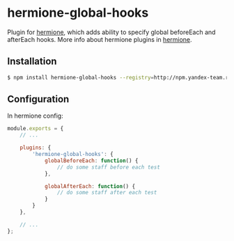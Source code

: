 # hermione-global-hooks

Plugin for [hermione](https://github.com/gemini-testing/hermione), which adds ability to specify global beforeEach and afterEach hooks.
More info about hermione plugins in [hermione](https://github.com/gemini-testing/hermione#plugins).

## Installation

```bash
$ npm install hermione-global-hooks --registry=http://npm.yandex-team.ru
```

## Configuration

In hermione config:

```js
module.exports = {
    // ...

    plugins: {
        'hermione-global-hooks': {
            globalBeforeEach: function() {
                // do some staff before each test
            },

            globalAfterEach: function() {
                // do some staff after each test
            }
        }
    },

    // ...
};
```

